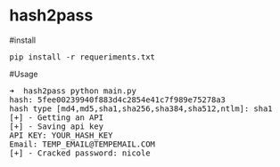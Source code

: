 # hash2pass

#install
<pre>
pip install -r requeriments.txt
</pre>

#Usage
<pre>
➜  hash2pass python main.py
hash: 5fee00239940f883d4c2854e41c7f989e75278a3
hash type [md4,md5,sha1,sha256,sha384,sha512,ntlm]: sha1
[+] - Getting an API
[+] - Saving api key
API KEY: YOUR_HASH_KEY
Email: TEMP_EMAIL@TEMPEMAIL.COM
[+] - Cracked password: nicole
</pre>
